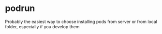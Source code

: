 # podrun
Probably the easiest way to choose installing pods from server or from local folder, especially if you develop them
